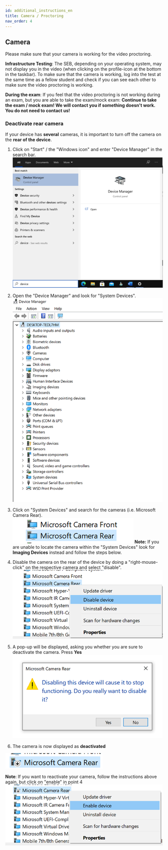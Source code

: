 ```yaml
---
id: additional_instructions_en
title: Camera / Proctoring
nav_order: 4
---
```


## Camera

Please make sure that your camera is working for the video proctoring. 

**Infrastructure Testing**: The SEB, depending on your operating system, may not display you in the video (when clicking on the profile-icon at the bottom in the taskbar). To make sure that the camera is working, log into the test at the same time as a fellow student and check if you can see each other to make sure the video proctoring is working. 

**During the exam**: If you feel that the video proctoring is not working during an exam, but you are able to take the exam/mock exam: **Continue to take the exam / mock exam! We will contact you if something doesn't work. You do not need to contact us!**


### Deactivate rear camera

If your device has **several** cameras, it is important to turn off the camera on the **rear of the device**.

1. Click on "Start" / the "Windows icon" and enter "Device Manager" in the search bar.
[![SEB-Camera1](assets/SEB-Camera1.png)](assets/SEB-Camera1.png)

1. Open the "Device Manager" and look for "System Devices".
[![SEB-Camera2](assets/SEB-Camera2.png)](assets/SEB-Camera2.png)

1. Click on "System Devices" and search for the cameras (i.e. Microsoft Camera Rear). 
[![SEB-Camera3](assets/SEB-Camera3.png)](assets/SEB-Camera3.png)
**Note:** If you are unable to locate the camera within the "System Devices" look for **Imaging Devices** instead and follow the steps below.

1. Disable the camera on the rear of the device by doing a "right-mouse-click" on the respective camera and select "disable".
[![SEB-Camera4](assets/SEB-Camera4.png)](assets/SEB-Camera4.png)

1. A pop-up will be displayed, asking you whether you are sure to deactivate the camera. Press **Yes**
[![SEB-Camera5](assets/SEB-Camera5.png)](assets/SEB-Camera5.png)

1. The camera is now displayed as **deactivated**

[![SEB-Camera6](assets/SEB-Camera6.png)](assets/SEB-Camera6.png)


**Note**: If you want to reactivate your camera, follow the instructions above again, but click on "enable" in point 4
[![SEB-Camera-Note](assets/SEB-Camera_Hinweis.png)](SEB-Camera_Note.png)



